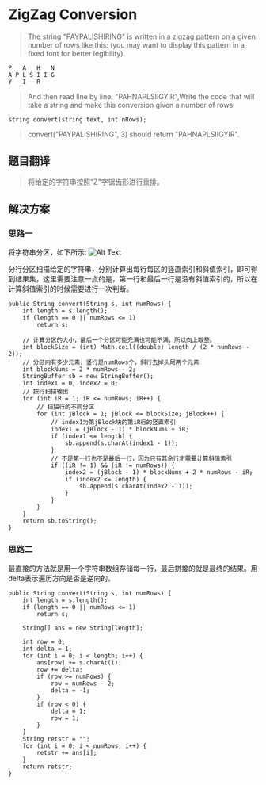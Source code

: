 # ZigZag Conversion #
>The string "PAYPALISHIRING" is written in a zigzag pattern on a given number of rows like this: (you may want to display this pattern in a fixed font for better legibility).
```
P   A   H   N
A P L S I I G
Y   I   R
```
>And then read line by line: "PAHNAPLSIIGYIR",Write the code that will take a string and make this conversion given a number of rows:
```
string convert(string text, int nRows);
```
>convert("PAYPALISHIRING", 3) should return "PAHNAPLSIIGYIR".

## 题目翻译 ##
>将给定的字符串按照"Z"字锯齿形进行重排。

## 解决方案 ##

### 思路一 ###
将字符串分区，如下所示:
![Alt Text](http://p1cwch5gs.bkt.clouddn.com/20150603195903865.jpg "")

分行分区扫描给定的字符串，分别计算出每行每区的竖直索引和斜值索引，即可得到结果集，这里需要注意一点的是，第一行和最后一行是没有斜值索引的，所以在计算斜值索引的时候需要进行一次判断。
```
public String convert(String s, int numRows) {
	int length = s.length();
	if (length == 0 || numRows <= 1)
		return s;

	// 计算分区的大小，最后一个分区可能充满也可能不满，所以向上取整。
	int blockSize = (int) Math.ceil((double) length / (2 * numRows - 2));
	// 分区内有多少元素，竖行是numRows个，斜行去掉头尾两个元素
	int blockNums = 2 * numRows - 2;
	StringBuffer sb = new StringBuffer();
	int index1 = 0, index2 = 0;
	// 按行扫描输出
	for (int iR = 1; iR <= numRows; iR++) {
		// 扫描行的不同分区
		for (int jBlock = 1; jBlock <= blockSize; jBlock++) {
			// index1为第jBlock块的第iR行的竖直索引
			index1 = (jBlock - 1) * blockNums + iR;
			if (index1 <= length) {
				sb.append(s.charAt(index1 - 1));
			}
			// 不是第一行也不是最后一行，因为只有其余行才需要计算斜值索引
			if ((iR != 1) && (iR != numRows)) {
				index2 = (jBlock - 1) * blockNums + 2 * numRows - iR;
				if (index2 <= length) {
					sb.append(s.charAt(index2 - 1));
				}
			}
		}
	}
	return sb.toString();
}
```

### 思路二 ###
最直接的方法就是用一个字符串数组存储每一行，最后拼接的就是最终的结果。用delta表示遍历方向是否是逆向的。

```
public String convert(String s, int numRows) {
	int length = s.length();
	if (length == 0 || numRows <= 1)
		return s;

	String[] ans = new String[length];

	int row = 0;
	int delta = 1;
	for (int i = 0; i < length; i++) {
		ans[row] += s.charAt(i);
		row += delta;
		if (row >= numRows) {
			row = numRows - 2;
			delta = -1;
		}
		if (row < 0) {
			delta = 1;
			row = 1;
		}
	}
	String retstr = "";
	for (int i = 0; i < numRows; i++) {
		retstr += ans[i];
	}
	return retstr;
}
```